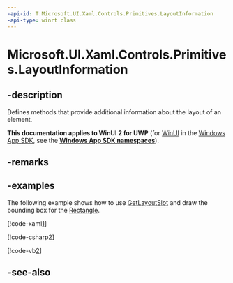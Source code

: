 ```yaml
---
-api-id: T:Microsoft.UI.Xaml.Controls.Primitives.LayoutInformation
-api-type: winrt class
---
```


<!-- Class syntax.
public class LayoutInformation : Windows.UI.Xaml.Controls.Primitives.ILayoutInformation
-->

# Microsoft.UI.Xaml.Controls.Primitives.LayoutInformation

## -description
Defines methods that provide additional information about the layout of an element.

**This documentation applies to WinUI 2 for UWP** (for [WinUI](/windows/apps/winui/winui3/) in the [Windows App SDK](/windows/apps/windows-app-sdk/), see the **[Windows App SDK namespaces](/windows/windows-app-sdk/api/winrt/)**).

## -remarks

## -examples
The following example shows how to use [GetLayoutSlot](layoutinformation_getlayoutslot_1482362642.md) and draw the bounding box for the [Rectangle](../microsoft.ui.xaml.shapes/rectangle.md).



[!code-xaml[1](../microsoft.ui.xaml.controls.primitives/code/GetLayoutInfo/csharp/Page.xaml#Snippet1)]

[!code-csharp[2](../microsoft.ui.xaml.controls.primitives/code/GetLayoutInfo/csharp/Page.xaml.cs#Snippet2)]

[!code-vb[2](../microsoft.ui.xaml.controls.primitives/code/GetLayoutInfo/vbnet/Page.xaml.vb#Snippet2)]


## -see-also

